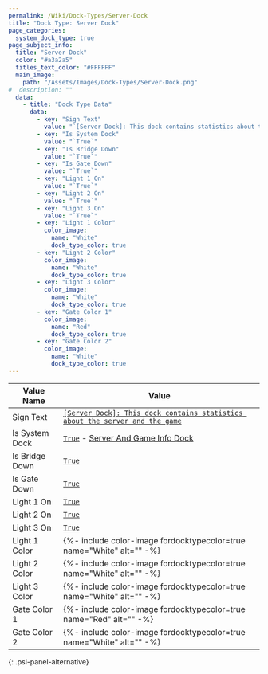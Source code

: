 ```yaml
---
permalink: /Wiki/Dock-Types/Server-Dock
title: "Dock Type: Server Dock"
page_categories:
  system_dock_type: true
page_subject_info:
  title: "Server Dock"
  color: "#a3a2a5"
  titles_text_color: "#FFFFFF"
  main_image:
    path: "/Assets/Images/Dock-Types/Server-Dock.png"
#  description: ""
  data:
    - title: "Dock Type Data"
      data:
        - key: "Sign Text"
          value: "`[Server Dock]: This dock contains statistics about the server and the game`"
        - key: "Is System Dock"
          value: "`True`"
        - key: "Is Bridge Down"
          value: "`True`"
        - key: "Is Gate Down"
          value: "`True`"
        - key: "Light 1 On"
          value: "`True`"
        - key: "Light 2 On"
          value: "`True`"
        - key: "Light 3 On"
          value: "`True`"
        - key: "Light 1 Color"
          color_image:
            name: "White"
            dock_type_color: true
        - key: "Light 2 Color"
          color_image:
            name: "White"
            dock_type_color: true
        - key: "Light 3 Color"
          color_image:
            name: "White"
            dock_type_color: true
        - key: "Gate Color 1"
          color_image:
            name: "Red"
            dock_type_color: true
        - key: "Gate Color 2"
          color_image:
            name: "White"
            dock_type_color: true
---
```




| Value Name     | Value |
|-|-|
| Sign Text      | [`[Server Dock]: This dock contains statistics about the server and the game`](/RBAP-Wiki/Wiki/Value-Types#string) |
| Is System Dock | [`True`](/RBAP-Wiki/Wiki/Value-Types#boolean) - [Server And Game Info Dock](/RBAP-Wiki/Wiki/Docks/Category/In-Game#server-and-game-info-dock) |
| Is Bridge Down | [`True`](/RBAP-Wiki/Wiki/Value-Types#boolean) |
| Is Gate Down   | [`True`](/RBAP-Wiki/Wiki/Value-Types#boolean) |
| Light 1 On     | [`True`](/RBAP-Wiki/Wiki/Value-Types#boolean) |
| Light 2 On     | [`True`](/RBAP-Wiki/Wiki/Value-Types#boolean) |
| Light 3 On     | [`True`](/RBAP-Wiki/Wiki/Value-Types#boolean) |
| Light 1 Color  | {%- include color-image fordocktypecolor=true name="White" alt="" -%} |
| Light 2 Color  | {%- include color-image fordocktypecolor=true name="White" alt="" -%} |
| Light 3 Color  | {%- include color-image fordocktypecolor=true name="White" alt="" -%} |
| Gate Color 1   | {%- include color-image fordocktypecolor=true name="Red" alt="" -%} |
| Gate Color 2   | {%- include color-image fordocktypecolor=true name="White" alt="" -%} |
{: .psi-panel-alternative}

<img class="dock-type-image" src="/RBAP-Wiki/Assets/Images/Dock-Types/Server-Dock.png" alt="">